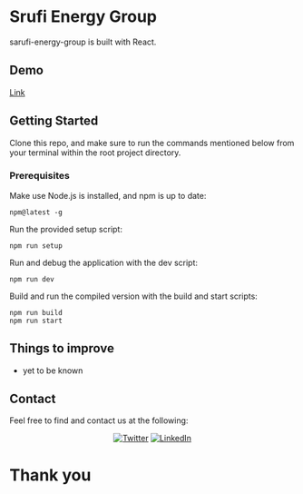 # Srufi Energy Group

sarufi-energy-group is built with React.

## Demo

[Link]()

## Getting Started

Clone this repo, and make sure to run the commands mentioned below from your terminal within the root project directory.

### Prerequisites

Make use Node.js is installed, and npm is up to date:

    npm@latest -g

Run the provided setup script:

    npm run setup

Run and debug the application with the dev script:

    npm run dev

Build and run the compiled version with the build and start scripts:

    npm run build
    npm run start

## Things to improve

- yet to be known


## Contact

Feel free to find and contact us at the following:

<div align="center">

[![Twitter](https://img.shields.io/badge/Twitter-%231DA1F2.svg?style=for-the-badge&logo=Twitter&logoColor=white)]()
[![LinkedIn](https://img.shields.io/badge/LinkedIn-%230077B5.svg?style=for-the-badge&logo=linkedin&logoColor=white)]()

</div>

# Thank you